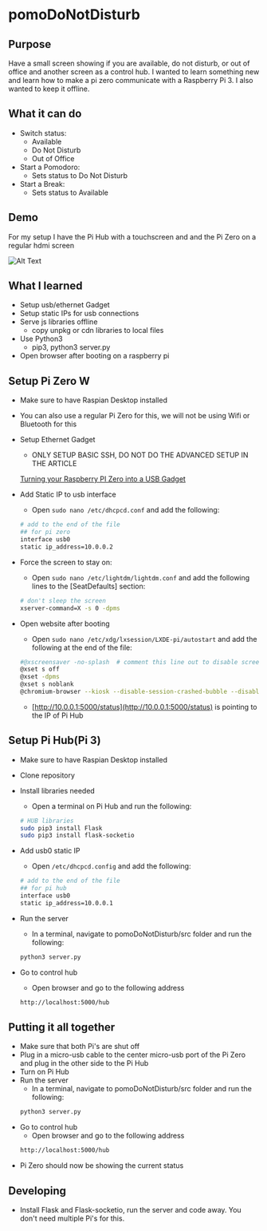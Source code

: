 # pomoDoNotDisturb
## Purpose

Have a small screen showing if you are available, do not disturb, or out of office and another screen as a control hub. I wanted to learn something new and learn how to make a pi zero communicate with a Raspberry Pi 3. I also wanted to keep it offline.

## What it can do

- Switch status:
    - Available
    - Do Not Disturb
    - Out of Office
- Start a Pomodoro:
    - Sets status to Do Not Disturb
- Start a Break:
    - Sets status to Available

## Demo

For my setup I have the Pi Hub with a touchscreen and and the Pi Zero on a regular hdmi screen

![Alt Text](/media/demo.gif)

## What I learned

- Setup usb/ethernet Gadget
- Setup static IPs for usb connections
- Serve js libraries offline
    - copy unpkg or cdn libraries to local files
- Use Python3
  - pip3, python3 server.py
- Open browser after booting on a raspberry pi

## Setup Pi Zero W
- Make sure to have Raspian Desktop installed
- You can also use a regular Pi Zero for this, we will not be using Wifi or Bluetooth for this
- Setup Ethernet Gadget
    - ONLY SETUP BASIC SSH, DO NOT DO THE ADVANCED SETUP IN THE ARTICLE

    [Turning your Raspberry PI Zero into a USB Gadget](https://learn.adafruit.com/turning-your-raspberry-pi-zero-into-a-usb-gadget/ethernet-gadget)

- Add Static IP to usb interface
    - Open `sudo nano /etc/dhcpcd.conf` and add the following:
    ```bash
    # add to the end of the file
    ## for pi zero
    interface usb0
    static ip_address=10.0.0.2
    ```    

- Force the screen to stay on:
    - Open `sudo nano /etc/lightdm/lightdm.conf` and add the following lines to the [SeatDefaults] section:
    ```bash
    # don't sleep the screen
    xserver-command=X -s 0 -dpms
    ```

- Open website after booting
    - Open `sudo nano /etc/xdg/lxsession/LXDE-pi/autostart` and add the following at the end of the file:
    ```bash
    #@xscreensaver -no-splash  # comment this line out to disable screensaver
    @xset s off
    @xset -dpms
    @xset s noblank
    @chromium-browser --kiosk --disable-session-crashed-bubble --disable-infobars --app=http://10.0.0.1:5000/status
    ```
  - [http://10.0.0.1:5000/status](http://10.0.0.1:5000/status) is pointing to the IP of Pi Hub

## Setup Pi Hub(Pi 3)
- Make sure to have Raspian Desktop installed
- Clone repository
- Install libraries needed
    - Open a terminal on Pi Hub and run the following:
    ```bash
    # HUB libraries
    sudo pip3 install Flask
    sudo pip3 install flask-socketio
    ```

- Add usb0 static IP
    - Open `/etc/dhcpcd.config`  and add the following:
    ```bash
    # add to the end of the file
    ## for pi hub
    interface usb0
    static ip_address=10.0.0.1
    ```            

- Run the server
    - In a terminal, navigate to pomoDoNotDisturb/src folder and run the following:
    ```bash
    python3 server.py
    ```

- Go to control hub
    - Open browser and go to the following address
    ```bash
    http://localhost:5000/hub
    ```

## Putting it all together

- Make sure that both Pi's are shut off
- Plug in a micro-usb cable to the center micro-usb port of the Pi Zero and plug in the other side to the Pi Hub
- Turn on Pi Hub
- Run the server
    - In a terminal, navigate to pomoDoNotDisturb/src folder and run the following:
    ```bash
    python3 server.py
    ```
- Go to control hub
    - Open browser and go to the following address
    ```bash
    http://localhost:5000/hub
    ```
- Pi Zero should now be showing the current status

## Developing

- Install Flask and Flask-socketio, run the server and code away. You don't need multiple Pi's for this.
